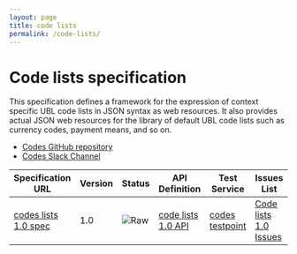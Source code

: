 ```yaml
---
layout: page
title: code lists
permalink: /code-lists/
---
```

# Code lists specification

This specification defines a framework for the expression of context specific UBL code lists in JSON syntax as web resources. It also provides actual JSON web resources for the library of default UBL code lists such as currency codes, payment means, and so on.
 
 * [Codes GitHub repository](https://github.com/ausdigital/code-lists)
 * [Codes Slack Channel](https://ausdigital.slack.com/messages/spec-code/)


| Specification URL | Version | Status | API Definition | Test Service | Issues List |
| ----------------- | ------  | ------ | -------------- | ------------ | -------- |
| [codes lists 1.0 spec](http://code-lists.readthedocs.io/) | 1.0 | ![Raw](http://rfc.unprotocols.org/spec:2/COSS/raw.svg) | [code lists 1.0 API](https://app.swaggerhub.com/api/ausdigital/ubl-codes/1.0.0) | [codes testpoint](http://testpoint.io/code-lists.html)  | [Code lists 1.0 Issues](https://github.com/ausdigital/code-lists/issues)  |
